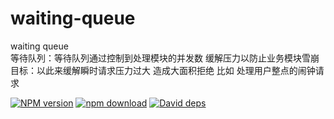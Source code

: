 # waiting-queue
waiting queue  
等待队列：等待队列通过控制到处理模块的并发数  缓解压力以防止业务模块雪崩    
目标：以此来缓解瞬时请求压力过大 造成大面积拒绝 比如 处理用户整点的闹钟请求

[![NPM version][npm-image]][npm-url]
[![npm download][download-image]][download-url]
[![David deps][david-image]][david-url]

[npm-image]: https://img.shields.io/npm/v/waiting-queue.svg
[npm-url]: https://npmjs.com/package/waiting-queue
[download-image]: https://img.shields.io/npm/dm/waiting-queue.svg
[download-url]: https://npmjs.com/package/waiting-queue
[david-image]: https://img.shields.io/david/imcooder/waiting-queue.svg
[david-url]: https://david-dm.org/imcooder/waiting-queue
